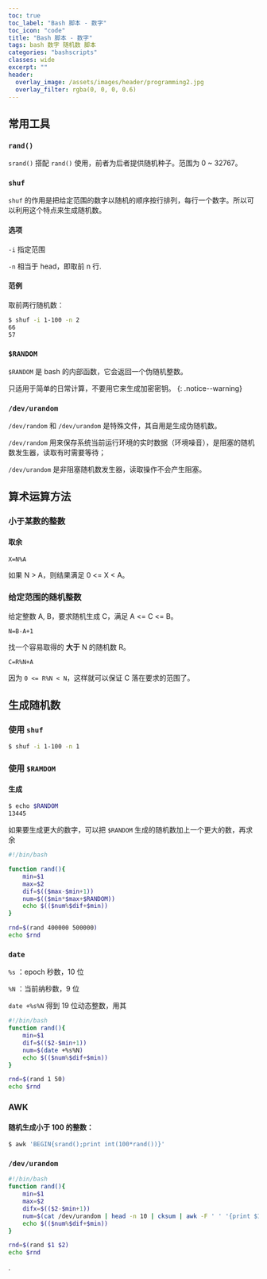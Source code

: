 ```yaml
---
toc: true
toc_label: "Bash 脚本 - 数字"
toc_icon: "code"
title: "Bash 脚本 - 数字"
tags: bash 数字 随机数 脚本
categories: "bashscripts"
classes: wide
excerpt: ""
header:
  overlay_image: /assets/images/header/programming2.jpg
  overlay_filter: rgba(0, 0, 0, 0.6)
---
```






## 常用工具





### `rand()`


`srand()` 搭配 `rand()` 使用，前者为后者提供随机种子。范围为 0 ~ 32767。












### `shuf`

`shuf` 的作用是把给定范围的数字以随机的顺序按行排列，每行一个数字。所以可以利用这个特点来生成随机数。

#### 选项

`-i` 指定范围

`-n` 相当于 head，即取前 n 行.

#### 范例

取前两行随机数：

```bash
$ shuf -i 1-100 -n 2
66
57
```









### `$RANDOM`

`$RANDOM` 是 bash 的内部函数，它会返回一个伪随机整数。

只适用于简单的日常计算，不要用它来生成加密密钥。
{: .notice--warning}











### `/dev/urandom`

`/dev/random` 和 `/dev/urandom` 是特殊文件，其自用是生成伪随机数。

`/dev/random` 用来保存系统当前运行环境的实时数据（环境噪音），是阻塞的随机数发生器，读取有时需要等待；

`/dev/urandom` 是非阻塞随机数发生器，读取操作不会产生阻塞。




























## 算术运算方法





### 小于某数的整数


#### 取余

`X=N%A`

如果 N > A，则结果满足 0 <= X < A。









### 给定范围的随机整数

给定整数 A, B，要求随机生成 C，满足 A <= C <= B。

`N=B-A+1`

找一个容易取得的 **大于** N 的随机数 R。

`C=R%N+A`

因为 `0 <= R%N < N`，这样就可以保证 C 落在要求的范围了。



























## 生成随机数






### 使用 `shuf`


```bash
$ shuf -i 1-100 -n 1
```







### 使用 `$RAMDOM`



#### 生成

```bash
$ echo $RANDOM
13445
```

如果要生成更大的数字，可以把 `$RANDOM` 生成的随机数加上一个更大的数，再求余

```bash
#!/bin/bash

function rand(){
    min=$1
    max=$2
    dif=$(($max-$min+1))
    num=$(($min*$max+$RANDOM))
    echo $(($num%$dif+$min))
}

rnd=$(rand 400000 500000)
echo $rnd
```













### `date`

`%s` ：epoch 秒数，10 位

`%N` ：当前纳秒数，9 位

`date +%s%N` 得到 19 位动态整数，用其


```bash
#!/bin/bash
function rand(){
    min=$1
    dif=$(($2-$min+1))
    num=$(date +%s%N)
    echo $(($num%$dif+$min))
}

rnd=$(rand 1 50)
echo $rnd
```








### AWK


#### 随机生成小于 100 的整数：

```bash
$ awk 'BEGIN{srand();print int(100*rand())}'
```













### `/dev/urandom`

```bash
#!/bin/bash
function rand(){
    min=$1
    max=$2
    difx=$(($2-$min+1))
    num=$(cat /dev/urandom | head -n 10 | cksum | awk -F ' ' '{print $1}')
    echo $(($num%$dif+$min))
}

rnd=$(rand $1 $2)
echo $rnd
```



.
